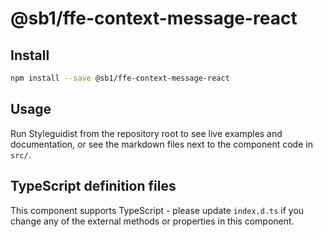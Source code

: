# @sb1/ffe-context-message-react

## Install

```bash
npm install --save @sb1/ffe-context-message-react
```

## Usage

Run Styleguidist from the repository root to see live examples and documentation,
or see the markdown files next to the component code in `src/`.

## TypeScript definition files

This component supports TypeScript - please update `index.d.ts` if you change any
of the external methods or properties in this component.
